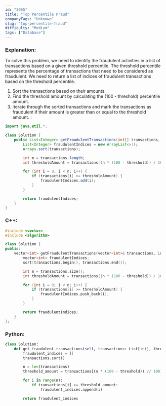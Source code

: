 ```yaml
---
id: "3055"
title: "Top Percentile Fraud"
companyTags: "Unknown"
slug: "top-percentile-fraud"
difficulty: "Medium"
tags: ["Database"]
---
```


### Explanation:
To solve this problem, we need to identify the fraudulent activities in a list of transactions based on a given threshold percentile. The threshold percentile represents the percentage of transactions that need to be considered as fraudulent. We need to return a list of indices of fraudulent transactions based on the threshold percentile.

1. Sort the transactions based on their amounts.
2. Find the threshold amount by calculating the (100 - threshold) percentile amount.
3. Iterate through the sorted transactions and mark the transactions as fraudulent if their amount is greater than or equal to the threshold amount.
:
```java
import java.util.*;

class Solution {
    public List<Integer> getFraudulentTransactions(int[] transactions, int threshold) {
        List<Integer> fraudulentIndices = new ArrayList<>();
        Arrays.sort(transactions);

        int n = transactions.length;
        int thresholdAmount = transactions[(n * (100 - threshold)) / 100];

        for (int i = 0; i < n; i++) {
            if (transactions[i] >= thresholdAmount) {
                fraudulentIndices.add(i);
            }
        }

        return fraudulentIndices;
    }
}
```

### C++:
```cpp
#include <vector>
#include <algorithm>

class Solution {
public:
    vector<int> getFraudulentTransactions(vector<int>& transactions, int threshold) {
        vector<int> fraudulentIndices;
        sort(transactions.begin(), transactions.end());

        int n = transactions.size();
        int thresholdAmount = transactions[(n * (100 - threshold)) / 100];

        for (int i = 0; i < n; i++) {
            if (transactions[i] >= thresholdAmount) {
                fraudulentIndices.push_back(i);
            }
        }

        return fraudulentIndices;
    }
};
```

### Python:
```python
class Solution:
    def get_fraudulent_transactions(self, transactions: List[int], threshold: int) -> List[int]:
        fraudulent_indices = []
        transactions.sort()

        n = len(transactions)
        threshold_amount = transactions[(n * (100 - threshold)) // 100]

        for i in range(n):
            if transactions[i] >= threshold_amount:
                fraudulent_indices.append(i)

        return fraudulent_indices
```